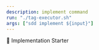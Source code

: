 ```yaml
---
description: implement command
run: "./tag-executor.sh"
args: ["sdd implement ${input}"]
---
```


🚀 Implementation Starter
